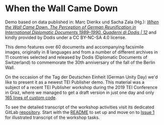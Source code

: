 # When the Wall Came Down

Demo based on data published in: Marc Dierikx und Sacha Zala (Hg.): [*When the Wall Came Down. The Perception of German Reunification 
in International Diplomatic Documents 1989–1990. Quaderni di Dodis | 12*](https://www.dodis.ch/en/q12) and kindly provided by Dodis 
under a CC BY-NC-SA 4.0 license. 

This demo features over 60 documents and accompanying facsimile images, originally in 8 languages and from a number of different archives in 11 countries 
selected and released by Dodis (Diplomatic Documents of Switzerland) to commemorate the 30th anniversary of the fall of the Berlin Wall. 

On the occasion of the Tag der Deutschen Einheit (German Unity Day) we'd like to present it as a newest TEI Publisher demo. This material 
was a subject of a recent TEI Publisher workshop during the 2019 TEI Conference in Graz, where 
we managed to get a draft version in just one day and only 
[165 lines of custom code](https://gitlab.existsolutions.com/tei-publisher/wall/commit/7e21a455dd1d406803922a9f611b82d888e167d5?w=1). 

To see the detailed transcript of the workshop activities visit its dedicated GitLab [repository](https://gitlab.existsolutions.com/tei-publisher/wall). Start with the 
[README](https://gitlab.existsolutions.com/tei-publisher/wall/blob/master/README.md) to set up and move on to 
[Issue 1](https://gitlab.existsolutions.com/tei-publisher/wall/issues/1) for illustrated transcript of the workshop tasks.
